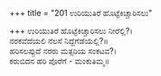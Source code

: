 +++
title = "201 ಉರಿಯುತಿರೆ ಹೊಟ್ಟೆಕಿಚ್ಚಾರಿಸಲು"

+++
ಉರಿಯುತಿರೆ ಹೊಟ್ಟೆಕಿಚ್ಚಾರಿಸಲು ನೀರೆಲ್ಲಿ?।  
ನರಕವೆದೆಯಲಿ ನೆಲಸೆ ನಿದ್ದೆಗೆಡೆಯೆಲ್ಲಿ?॥  
ಹರಿಸಲಪ್ಪುದೆ ನರರು ಮತ್ಸರಿಯ ಸಂಕಟವ?।  
ಕರುಬಿದನ ಹರಿ ಪೊರೆಗೆ - ಮಂಕುತಿಮ್ಮ॥  
